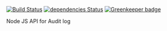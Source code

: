 [![Build Status](https://travis-ci.com/vdvpie22/audit-log-api-mongodb.svg?branch=master)](https://travis-ci.com/vdvpie22/audit-log-api-mongodb)
[![dependencies Status](https://david-dm.org/vdvpie22/audit-log-api-mongodb/status.svg)](https://david-dm.org/vdvpie22/audit-log-api-mongodb) [![Greenkeeper badge](https://badges.greenkeeper.io/vdvpie22/audit-log-api-mongodb.svg)](https://greenkeeper.io/)

Node JS API for Audit log